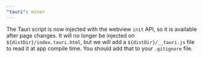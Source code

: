 ```yaml
---
"tauri": minor
---
```


The Tauri script is now injected with the webview `init` API, so it is available after page changes.
It will no longer be injected on `${distDir}/index.tauri.html`, but we will add a `${distDir}/__tauri.js` file to read it at app compile time.
You should add that to your `.gitignore` file.
